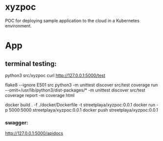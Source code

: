 # xyzpoc
POC for deploying sample application to the cloud in a Kubernetes environment.

# App
## terminal testing:
python3 src/xyzpoc
curl http://127.0.0.1:5000/test

flake8 --ignore E501 src
python3 -m unittest discover src/test
coverage run --omit=/usr/lib/python3/dist-packages/* -m unittest discover src/test
coverage report -m
coverage html

docker build . -f ./docker/Dockerfile -t streetplaya/xyzpoc:0.0.1
docker run -p 5000:5000 streetplaya/xyzpoc:0.0.1
docker push streetplaya/xyzpoc:0.0.1

### swagger:
http://127.0.0.1:5000/apidocs

